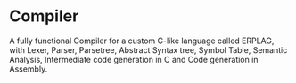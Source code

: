 # Compiler
A fully functional Compiler for a custom C-like language called ERPLAG, with Lexer, Parser, Parsetree, Abstract Syntax tree, Symbol Table, Semantic Analysis, Intermediate code generation in C and Code generation in Assembly.
